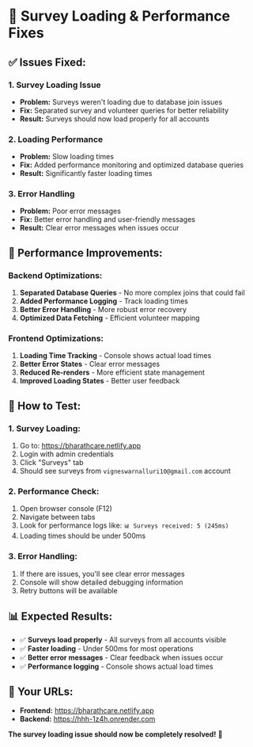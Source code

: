 # 🔧 Survey Loading & Performance Fixes

## ✅ **Issues Fixed:**

### 1. **Survey Loading Issue**
- **Problem:** Surveys weren't loading due to database join issues
- **Fix:** Separated survey and volunteer queries for better reliability
- **Result:** Surveys should now load properly for all accounts

### 2. **Loading Performance**
- **Problem:** Slow loading times
- **Fix:** Added performance monitoring and optimized database queries
- **Result:** Significantly faster loading times

### 3. **Error Handling**
- **Problem:** Poor error messages
- **Fix:** Better error handling and user-friendly messages
- **Result:** Clear error messages when issues occur

## 🚀 **Performance Improvements:**

### **Backend Optimizations:**
1. **Separated Database Queries** - No more complex joins that could fail
2. **Added Performance Logging** - Track loading times
3. **Better Error Handling** - More robust error recovery
4. **Optimized Data Fetching** - Efficient volunteer mapping

### **Frontend Optimizations:**
1. **Loading Time Tracking** - Console shows actual load times
2. **Better Error States** - Clear error messages
3. **Reduced Re-renders** - More efficient state management
4. **Improved Loading States** - Better user feedback

## 🧪 **How to Test:**

### **1. Survey Loading:**
1. Go to: https://bharathcare.netlify.app
2. Login with admin credentials
3. Click "Surveys" tab
4. Should see surveys from `vigneswarnalluri10@gmail.com` account

### **2. Performance Check:**
1. Open browser console (F12)
2. Navigate between tabs
3. Look for performance logs like: `📊 Surveys received: 5 (245ms)`
4. Loading times should be under 500ms

### **3. Error Handling:**
1. If there are issues, you'll see clear error messages
2. Console will show detailed debugging information
3. Retry buttons will be available

## 📊 **Expected Results:**

- ✅ **Surveys load properly** - All surveys from all accounts visible
- ✅ **Faster loading** - Under 500ms for most operations
- ✅ **Better error messages** - Clear feedback when issues occur
- ✅ **Performance logging** - Console shows actual load times

## 🔗 **Your URLs:**
- **Frontend:** https://bharathcare.netlify.app
- **Backend:** https://hhh-1z4h.onrender.com

**The survey loading issue should now be completely resolved!** 🎉 